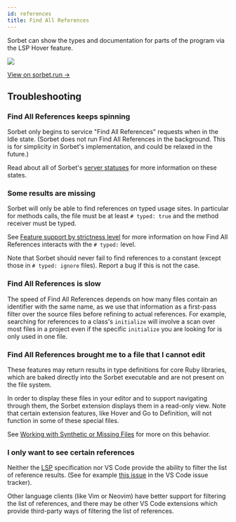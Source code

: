 ```yaml
---
id: references
title: Find All References
---
```


Sorbet can show the types and documentation for parts of the program via the LSP
Hover feature.

<img src="/img/lsp/references.png" style="max-width: 499px"/>

[View on sorbet.run →](https://sorbet.run/#%23%20typed%3A%20true%0A%0Aclass%20Parent%0A%20%20def%20foo%3B%20end%0Aend%0A%0Aclass%20NotParent%0A%20%20def%20foo%3B%20end%0Aend%0A%0Aclass%20Child1%20%3C%20Parent%3B%20end%0Aclass%20Child2%20%3C%20Parent%3B%20end%0A%0AParent.new.foo%0A%23%20%20%20%20%20%20%20%20%20%20%5E%5E%5E%20right%20click%20and%20%22Find%20All%20References%22%20here)

<!-- TODO(jez) Eventually, we should have a section here about how find all references treats package files specially -->

## Troubleshooting

### Find All References keeps spinning

Sorbet only begins to service "Find All References" requests when in the Idle
state. (Sorbet does not run Find All References in the background. This is for
simplicity in Sorbet's implementation, and could be relaxed in the future.)

Read about all of Sorbet's [server statuses](server-status.md) for more
information on these states.

### Some results are missing

Sorbet will only be able to find references on typed usage sites. In particular
for methods calls, the file must be at least `# typed: true` and the method
receiver must be typed.

See
[Feature support by strictness level](lsp-typed-level.md#support-by-lsp-feature)
for more information on how Find All References interacts with the `# typed:`
level.

Note that Sorbet should never fail to find references to a constant (except
those in `# typed: ignore` files). Report a bug if this is not the case.

### Find All References is slow

The speed of Find All References depends on how many files contain an identifier
with the same name, as we use that information as a first-pass filter over the
source files before refining to actual references. For example, searching for
references to a class's `initialize` will involve a scan over most files in a
project even if the specific `initialize` you are looking for is only used in
one file.

### Find All References brought me to a file that I cannot edit

These features may return results in type definitions for core Ruby libraries,
which are baked directly into the Sorbet executable and are not present on the
file system.

In order to display these files in your editor and to support navigating through
them, the Sorbet extension displays them in a read-only view. Note that certain
extension features, like Hover and Go to Definition, will not function in some
of these special files.

See [Working with Synthetic or Missing Files](sorbet-uris.md) for more on this
behavior.

### I only want to see certain references

Neither the [LSP](lsp.md) specification nor VS Code provide the ability to
filter the list of reference results. (See for example
[this issue](https://github.com/microsoft/vscode/issues/205534) in the VS Code
issue tracker).

Other language clients (like Vim or Neovim) have better support for filtering
the list of references, and there may be other VS Code extensions which provide
third-party ways of filtering the list of references.
